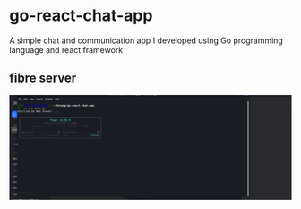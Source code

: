 # go-react-chat-app

A simple chat and communication app I developed using Go programming language and react framework

## fibre server

![Fibre Server run](/images/fibreserver.png)